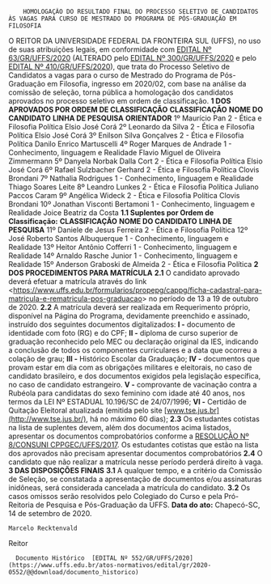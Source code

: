         HOMOLOGAÇÃO DO RESULTADO FINAL DO PROCESSO SELETIVO DE CANDIDATOS ÀS VAGAS PARA CURSO DE MESTRADO DO PROGRAMA DE PÓS-GRADUAÇÃO EM FILOSOFIA  

 O REITOR DA UNIVERSIDADE FEDERAL DA FRONTEIRA SUL (UFFS), no uso de suas atribuições legais, em conformidade com [EDITAL Nº 63/GR/UFFS/2020](https://www.uffs.edu.br/atos-normativos/edital/gr/2020-0063) (ALTERADO pelo [EDITAL Nº 300/GR/UFFS/2020](https://www.uffs.edu.br/atos-normativos/edital/gr/2020-0300) e pelo [EDITAL Nº 410/GR/UFFS/2020](https://www.uffs.edu.br/atos-normativos/edital/gr/2020-0410)), que trata do Processo Seletivo de Candidatos a vagas para o curso de Mestrado do Programa de Pós-Graduação em Filosofia, ingresso em 2020/02, com base na análise da comissão de seleção, torna pública a homologação dos candidatos aprovados no processo seletivo em ordem de classificação.  **1 DOS APROVADOS POR ORDEM DE CLASSIFICAÇÃO**     **CLASSIFICAÇÃO**   **NOME DO CANDIDATO**   **LINHA DE PESQUISA**   **ORIENTADOR**     1º   Maurício Pan   2 - Ética e Filosofia Política   Elsio José Corá     2º   Leonardo da Silva   2 - Ética e Filosofia Política   Elsio José Corá     3º   Enilson Silva Gonçalves   2 - Ética e Filosofia Política   Danilo Enrico Martuscelli     4º   Roger Marques de Andrade   1 - Conhecimento, linguagem e Realidade   Flavio Miguel de Oliveira Zimmermann     5º   Danyela Norbak Dalla Cort   2 - Ética e Filosofia Política   Elsio José Corá     6º   Rafael Sulzbacher Gerhard   2 - Ética e Filosofia Política   Clovis Brondani     7º   Nathalia Rodrigues   1 - Conhecimento, linguagem e Realidade   Thiago Soares Leite     8º   Leandro Lunkes   2 - Ética e Filosofia Política   Juliano Paccos Caram     9º   Angélica Wideck   2 - Ética e Filosofia Política   Clovis Brondani     10º   Jonathan Visconti Bertamoni   1 - Conhecimento, linguagem e Realidade   Joice Beatriz da Costa     **1.1 Suplentes por Ordem de Classificação:**      **CLASSIFICAÇÃO**   **NOME DO CANDIDATO**   **LINHA DE PESQUISA**     11º   Daniele de Jesus Ferreira   2 - Ética e Filosofia Política     12º   José Roberto Santos Albuquerque   1 - Conhecimento, linguagem e Realidade     13º   Heitor Antônio Cofferri   1 - Conhecimento, linguagem e Realidade     14º   Arnaldo Rasche Junior   1 - Conhecimento, linguagem e Realidade     15º   Anderson Graboski de Almeida   2 - Ética e Filosofia Política      **2 DOS PROCEDIMENTOS PARA MATRÍCULA** **2.1**  O candidato aprovado deverá efetuar a matrícula através do link <<https://www.uffs.edu.br/formularios/propepg/cappg/ficha-cadastral-para-matricula-e-rematricula-pos-graduacao>> no período de 13 a 19 de outubro de 2020. **2.2**  A matrícula deverá ser realizada em Requerimento próprio, disponível na Página do Programa, devidamente preenchido e assinado, instruído dos seguintes documentos digitalizados: **I -**  documento de identidade com foto (RG) e do CPF; **II -**  diploma de curso superior de graduação reconhecido pelo MEC ou declaração original da IES, indicando a conclusão de todos os componentes curriculares e a data que ocorreu a colação de grau; **III -**  Histórico Escolar da Graduação; **IV -**  documentos que provam estar em dia com as obrigações militares e eleitorais, no caso de candidato brasileiro, e dos documentos exigidos pela legislação específica, no caso de candidato estrangeiro. **V -**  comprovante de vacinação contra a Rubéola para candidatas do sexo feminino com idade até 40 anos, nos termos da LEI Nº ESTADUAL 10.196/SC de 24/07/1996; **VI -**  Certidão de Quitação Eleitoral atualizada (emitida pelo site [www.tse.jus.br](http://www.tse.jus.br/), há no máximo 60 dias); **2.3**  Os estudantes cotistas na lista de suplentes devem, além dos documentos acima listados, apresentar os documentos comprobatórios conforme a [RESOLUÇÃO Nº 8/CONSUNI CPPGEC/UFFS/2017](https://www.uffs.edu.br/atos-normativos/resolucao/consunicppgec/2017-0008). Os estudantes cotistas que estão na lista dos aprovados não precisam apresentar documentos comprobatórios **2.4**  O candidato que não realizar a matrícula nesse período perderá direito à vaga.  **3 DAS DISPOSIÇÕES FINAIS** **3.1**  A qualquer tempo, e a critério da Comissão de Seleção, se constatada a apresentação de documentos e/ou assinaturas inidôneas, será considerada cancelada a matrícula do candidato. **3.2**  Os casos omissos serão resolvidos pelo Colegiado do Curso e pela Pró-Reitoria de Pesquisa e Pós-Graduação da UFFS.      **Data do ato:** Chapecó-SC, 14 de setembro de 2020.   
 

    Marcelo Recktenvald   
 Reitor 

      Documento Histórico  [EDITAL Nº 552/GR/UFFS/2020](https://www.uffs.edu.br/atos-normativos/edital/gr/2020-0552/@@download/documento_historico)     
      